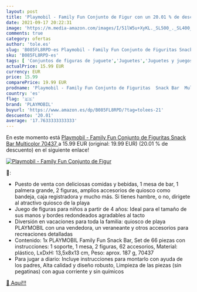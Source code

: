```yaml
---
layout: post
title: 'Playmobil - Family Fun Conjunto de Figur con un 20.01 % de descuento'
date: 2021-09-17 20:22:31
image: 'https://m.media-amazon.com/images/I/51lW5u+XyKL._SL500_._SL400_.jpg'
comments: true
category: ofertas
author: 'tole.es'
slug: 'B085FL8RPD-es Playmobil - Family Fun Conjunto de Figuritas Snack Bar...'
sku: 'B085FL8RPD-es'
tags: [ 'Conjuntos de figuras de juguete','Juguetes','Juguetes y juegos','Muñecos y figuras','playmobil', ]
actualPrice: 15.99 EUR
currency: EUR
price: 15.99
comparePrice: 19.99 EUR
prodname: 'Playmobil - Family Fun Conjunto de Figuritas  Snack Bar  Multicolor  70437 '
country: 'es'
flag: '🇪🇸'
brand: 'PLAYMOBIL'
buyurl: 'https://www.amazon.es/dp/B085FL8RPD/?tag=tolees-21'
descuento: '20.01'
average: '17.7633333333333'
---
```


En este momento está [Playmobil - Family Fun Conjunto de Figuritas  Snack Bar  Multicolor  70437 ](https://www.amazon.es/dp/B085FL8RPD/?tag=tolees-21) a 15.99 EUR (original: 19.99 EUR) (20.01 %  de descuento) en el siguiente enlace!

[![Playmobil - Family Fun Conjunto de Figur](https://m.media-amazon.com/images/I/51lW5u+XyKL._SL500_._SL400_.jpg)](https://www.amazon.es/dp/B085FL8RPD/?tag=tolees-21)

🔎:

- Puesto de venta con deliciosas comidas y bebidas, 1 mesa de bar, 1 palmera grande, 2 figuras, amplios accesorios de quiosco como bandeja, caja registradora y mucho más. Si tienes hambre, o no, dirigete al atractivo quiosco de la playa
- Juego de figuras para niños a partir de 4 años: Ideal para el tamaño de sus manos y bordes redondeados agradables al tacto
- Diversión en vacaciones para toda la familia: quiosco de playa PLAYMOBIL con una vendedora, un veraneante y otros accesorios para recreaciones detalladas
- Contenido: 1x PLAYMOBIL Family Fun Snack Bar, Set de 66 piezas con instrucciones: 1 soporte, 1 mesa, 2 figuras, 62 accesorios, Material: plástico, LxDxH: 13,5x8x13 cm, Peso: aprox. 187 g, 70437
- Para jugar a diario: Incluye instrucciones para montarlo con ayuda de los padres, Alta calidad y diseño robusto, Limpieza de las piezas (sin pegatinas) con agua corriente y sin químicos

[🛒 Aquí!!!](https://www.amazon.es/dp/B085FL8RPD/?tag=tolees-21)
